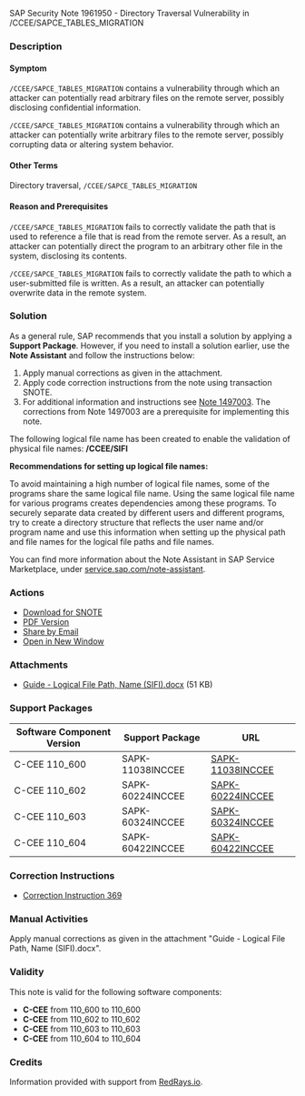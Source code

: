 SAP Security Note 1961950 - Directory Traversal Vulnerability in /CCEE/SAPCE_TABLES_MIGRATION

### Description

#### Symptom

`/CCEE/SAPCE_TABLES_MIGRATION` contains a vulnerability through which an attacker can potentially read arbitrary files on the remote server, possibly disclosing confidential information.

`/CCEE/SAPCE_TABLES_MIGRATION` contains a vulnerability through which an attacker can potentially write arbitrary files to the remote server, possibly corrupting data or altering system behavior.

#### Other Terms

Directory traversal, `/CCEE/SAPCE_TABLES_MIGRATION`

#### Reason and Prerequisites

`/CCEE/SAPCE_TABLES_MIGRATION` fails to correctly validate the path that is used to reference a file that is read from the remote server. As a result, an attacker can potentially direct the program to an arbitrary other file in the system, disclosing its contents.

`/CCEE/SAPCE_TABLES_MIGRATION` fails to correctly validate the path to which a user-submitted file is written. As a result, an attacker can potentially overwrite data in the remote system.

### Solution

As a general rule, SAP recommends that you install a solution by applying a **Support Package**. However, if you need to install a solution earlier, use the **Note Assistant** and follow the instructions below:

1. Apply manual corrections as given in the attachment.
2. Apply code correction instructions from the note using transaction SNOTE.
3. For additional information and instructions see [Note 1497003](https://me.sap.com/notes/1497003). The corrections from Note 1497003 are a prerequisite for implementing this note.

The following logical file name has been created to enable the validation of physical file names: **/CCEE/SIFI**

**Recommendations for setting up logical file names:**

To avoid maintaining a high number of logical file names, some of the programs share the same logical file name. Using the same logical file name for various programs creates dependencies among these programs. To securely separate data created by different users and different programs, try to create a directory structure that reflects the user name and/or program name and use this information when setting up the physical path and file names for the logical file paths and file names.

You can find more information about the Note Assistant in SAP Service Marketplace, under [service.sap.com/note-assistant](https://me.sap.com/note-assistant).

### Actions

- [Download for SNOTE](https://notesdownloads.sap.com/note/0040000011579752017)
- [PDF Version](https://userapps.support.sap.com/sap/support/sfm/notes/print/0001961950?language=en-US&token=7E2F4F2BF8AE02AF5A79DEB4B704E135)
- [Share by Email](https://me.sap.com/notes/0001961950/share)
- [Open in New Window](https://me.sap.com/notes/0001961950)

### Attachments

- [Guide - Logical File Path, Name (SIFI).docx](https://userapps.support.sap.com/sap/support/sapnotes/public/services/attachment.htm?iv_key=012006153200000025582014&iv_version=0001&iv_guid=3CCE88F1EA7ADA468110528AEE8D8584) (51 KB)

### Support Packages

| Software Component Version | Support Package         | URL                                          |
|----------------------------|-------------------------|----------------------------------------------|
| C-CEE 110_600              | SAPK-11038INCCEE        | [SAPK-11038INCCEE](https://me.sap.com/supportpackage/SAPK-11038INCCEE) |
| C-CEE 110_602              | SAPK-60224INCCEE        | [SAPK-60224INCCEE](https://me.sap.com/supportpackage/SAPK-60224INCCEE) |
| C-CEE 110_603              | SAPK-60324INCCEE        | [SAPK-60324INCCEE](https://me.sap.com/supportpackage/SAPK-60324INCCEE) |
| C-CEE 110_604              | SAPK-60422INCCEE        | [SAPK-60422INCCEE](https://me.sap.com/supportpackage/SAPK-60422INCCEE) |

### Correction Instructions

- [Correction Instruction 369](https://me.sap.com/corrins/0001961950/369)

### Manual Activities

Apply manual corrections as given in the attachment "Guide - Logical File Path, Name (SIFI).docx".

### Validity

This note is valid for the following software components:

- **C-CEE** from 110_600 to 110_600
- **C-CEE** from 110_602 to 110_602
- **C-CEE** from 110_603 to 110_603
- **C-CEE** from 110_604 to 110_604

### Credits

Information provided with support from [RedRays.io](https://redrays.io).